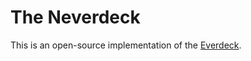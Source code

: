 # The Neverdeck

This is an open-source implementation of the [Everdeck](https://boardgamegeek.com/boardgame/291951/the-everdeck).
